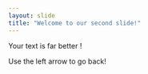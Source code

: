 ```yaml
---
layout: slide
title: "Welcome to our second slide!"
---
```

Your text is far better !

Use the left arrow to go back!
